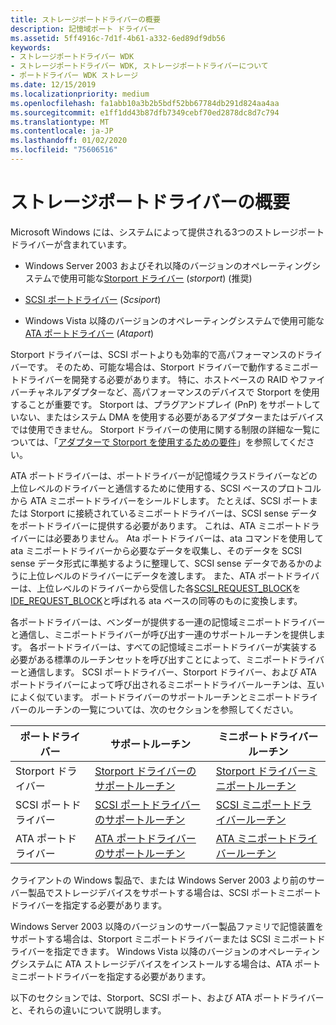 ```yaml
---
title: ストレージポートドライバーの概要
description: 記憶域ポート ドライバー
ms.assetid: 5ff4916c-7d1f-4b61-a332-6ed89df9db56
keywords:
- ストレージポートドライバー WDK
- ストレージポートドライバー WDK, ストレージポートドライバーについて
- ポートドライバー WDK ストレージ
ms.date: 12/15/2019
ms.localizationpriority: medium
ms.openlocfilehash: fa1abb10a3b2b5bdf52bb67784db291d824aa4aa
ms.sourcegitcommit: e1ff1dd43b87dfb7349cebf70ed2878dc8d7c794
ms.translationtype: MT
ms.contentlocale: ja-JP
ms.lasthandoff: 01/02/2020
ms.locfileid: "75606516"
---
```

# <a name="introduction-to-storage-port-drivers"></a>ストレージポートドライバーの概要

Microsoft Windows には、システムによって提供される3つのストレージポートドライバーが含まれています。

- Windows Server 2003 およびそれ以降のバージョンのオペレーティングシステムで使用可能な[Storport ドライバー](storport-driver-overview.md) (*storport*) (推奨)

- [SCSI ポートドライバー](scsi-port-driver-overview.md) (*Scsiport*)

- Windows Vista 以降のバージョンのオペレーティングシステムで使用可能な[ATA ポートドライバー](ata-port-driver-overview.md) (*Ataport*)

Storport ドライバーは、SCSI ポートよりも効率的で高パフォーマンスのドライバーです。 そのため、可能な場合は、Storport ドライバーで動作するミニポートドライバーを開発する必要があります。 特に、ホストベースの RAID やファイバーチャネルアダプターなど、高パフォーマンスのデバイスで Storport を使用することが重要です。 Storport は、プラグアンドプレイ (PnP) をサポートしていない、またはシステム DMA を使用する必要があるアダプターまたはデバイスでは使用できません。 Storport ドライバーの使用に関する制限の詳細な一覧については、「[アダプターで Storport を使用するための要件](requirements-for-using-storport-with-an-adapter.md)」を参照してください。

ATA ポートドライバーは、ポートドライバーが記憶域クラスドライバーなどの上位レベルのドライバーと通信するために使用する、SCSI ベースのプロトコルから ATA ミニポートドライバーをシールドします。 たとえば、SCSI ポートまたは Storport に接続されているミニポートドライバーは、SCSI sense データをポートドライバーに提供する必要があります。 これは、ATA ミニポートドライバーには必要ありません。 Ata ポートドライバーは、ata コマンドを使用して ata ミニポートドライバーから必要なデータを収集し、そのデータを SCSI sense データ形式に準拠するように整理して、SCSI sense データであるかのように上位レベルのドライバーにデータを渡します。 また、ATA ポートドライバーは、上位レベルのドライバーから受信した各[SCSI_REQUEST_BLOCK](https://docs.microsoft.com/windows-hardware/drivers/ddi/srb/ns-srb-_scsi_request_block)を[IDE_REQUEST_BLOCK](https://docs.microsoft.com/windows-hardware/drivers/ddi/irb/ns-irb-_ide_request_block)と呼ばれる ata ベースの同等のものに変換します。

各ポートドライバーは、ベンダーが提供する一連の記憶域ミニポートドライバーと通信し、ミニポートドライバーが呼び出す一連のサポートルーチンを提供します。 各ポートドライバーは、すべての記憶域ミニポートドライバーが実装する必要がある標準のルーチンセットを呼び出すことによって、ミニポートドライバーと通信します。 SCSI ポートドライバー、Storport ドライバー、および ATA ポートドライバーによって呼び出されるミニポートドライバールーチンは、互いによく似ています。 ポートドライバーのサポートルーチンとミニポートドライバーのルーチンの一覧については、次のセクションを参照してください。

| ポートドライバー | サポートルーチン | ミニポートドライバールーチン |
| ----------- | ---------------- | ------------------------ |
| Storport ドライバー | [Storport ドライバーのサポートルーチン](storport-driver-support-routines.md) | [Storport ドライバーミニポートルーチン](storport-miniport-driver-routines.md) |
| SCSI ポートドライバー | [SCSI ポートドライバーのサポートルーチン](scsi-port-driver-support-routines.md) | [SCSI ミニポートドライバールーチン](scsi-miniport-driver-routines.md) |
| ATA ポートドライバー | [ATA ポートドライバーのサポートルーチン](ata-miniport-drivers.md) | [ATA ミニポートドライバールーチン](ata-miniport-drivers.md) |

クライアントの Windows 製品で、または Windows Server 2003 より前のサーバー製品でストレージデバイスをサポートする場合は、SCSI ポートミニポートドライバーを指定する必要があります。

Windows Server 2003 以降のバージョンのサーバー製品ファミリで記憶装置をサポートする場合は、Storport ミニポートドライバーまたは SCSI ミニポートドライバーを指定できます。 Windows Vista 以降のバージョンのオペレーティングシステムに ATA ストレージデバイスをインストールする場合は、ATA ポートミニポートドライバーを指定する必要があります。

以下のセクションでは、Storport、SCSI ポート、および ATA ポートドライバーと、それらの違いについて説明します。
